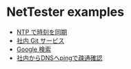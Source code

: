 # NetTester examples

* [NTP で時刻を同期](https://github.com/net-tester/examples/blob/develop/features/ntp.feature)
* [社内 Git サービス](https://github.com/net-tester/examples/blob/develop/features/git.feature)
* [Google 検索](https://github.com/net-tester/examples/blob/develop/features/google.feature)
* [社内からDNSへpingで疎通確認](https://github.com/net-tester/examples/blob/develop/features/ping_yoyodyne_dns.feature)

